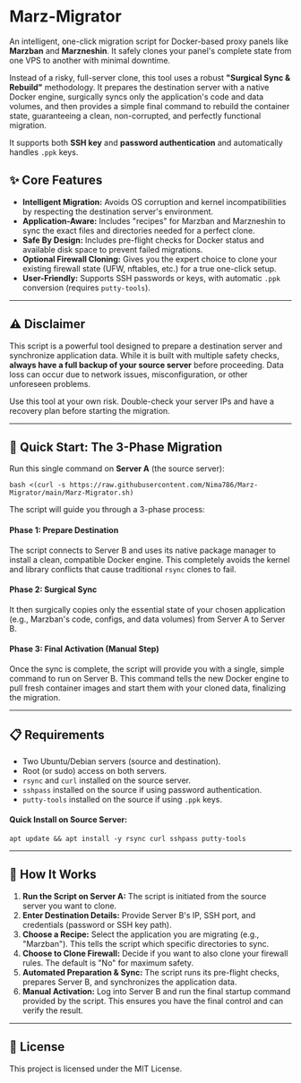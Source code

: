 Marz-Migrator
=============

An intelligent, one-click migration script for Docker-based proxy panels like **Marzban** and **Marzneshin**. It safely clones your panel's complete state from one VPS to another with minimal downtime.

Instead of a risky, full-server clone, this tool uses a robust **"Surgical Sync & Rebuild"** methodology. It prepares the destination server with a native Docker engine, surgically syncs only the application's code and data volumes, and then provides a simple final command to rebuild the container state, guaranteeing a clean, non-corrupted, and perfectly functional migration.

It supports both **SSH key** and **password authentication** and automatically handles `.ppk` keys.

✨ Core Features
---------------

*   **Intelligent Migration:** Avoids OS corruption and kernel incompatibilities by respecting the destination server's environment.
*   **Application-Aware:** Includes "recipes" for Marzban and Marzneshin to sync the exact files and directories needed for a perfect clone.
*   **Safe By Design:** Includes pre-flight checks for Docker status and available disk space to prevent failed migrations.
*   **Optional Firewall Cloning:** Gives you the expert choice to clone your existing firewall state (UFW, nftables, etc.) for a true one-click setup.
*   **User-Friendly:** Supports SSH passwords or keys, with automatic `.ppk` conversion (requires `putty-tools`).

* * *

⚠️ Disclaimer
-------------

This script is a powerful tool designed to prepare a destination server and synchronize application data. While it is built with multiple safety checks, **always have a full backup of your source server** before proceeding. Data loss can occur due to network issues, misconfiguration, or other unforeseen problems.

Use this tool at your own risk. Double-check your server IPs and have a recovery plan before starting the migration.

* * *

🚀 Quick Start: The 3-Phase Migration
-------------------------------------

Run this single command on **Server A** (the source server):

    bash <(curl -s https://raw.githubusercontent.com/Nima786/Marz-Migrator/main/Marz-Migrator.sh)
    

The script will guide you through a 3-phase process:

#### Phase 1: Prepare Destination

The script connects to Server B and uses its native package manager to install a clean, compatible Docker engine. This completely avoids the kernel and library conflicts that cause traditional `rsync` clones to fail.

#### Phase 2: Surgical Sync

It then surgically copies only the essential state of your chosen application (e.g., Marzban's code, configs, and data volumes) from Server A to Server B.

#### Phase 3: Final Activation (Manual Step)

Once the sync is complete, the script will provide you with a single, simple command to run on Server B. This command tells the new Docker engine to pull fresh container images and start them with your cloned data, finalizing the migration.

* * *

📋 Requirements
---------------

*   Two Ubuntu/Debian servers (source and destination).
*   Root (or sudo) access on both servers.
*   `rsync` and `curl` installed on the source server.
*   `sshpass` installed on the source if using password authentication.
*   `putty-tools` installed on the source if using `.ppk` keys.

#### Quick Install on Source Server:

    apt update && apt install -y rsync curl sshpass putty-tools
    

* * *

📖 How It Works
---------------

1.  **Run the Script on Server A:** The script is initiated from the source server you want to clone.
2.  **Enter Destination Details:** Provide Server B's IP, SSH port, and credentials (password or SSH key path).
3.  **Choose a Recipe:** Select the application you are migrating (e.g., "Marzban"). This tells the script which specific directories to sync.
4.  **Choose to Clone Firewall:** Decide if you want to also clone your firewall rules. The default is "No" for maximum safety.
5.  **Automated Preparation & Sync:** The script runs its pre-flight checks, prepares Server B, and synchronizes the application data.
6.  **Manual Activation:** Log into Server B and run the final startup command provided by the script. This ensures you have the final control and can verify the result.

* * *

📜 License
----------

This project is licensed under the MIT License.
